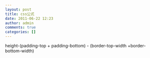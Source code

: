 ```yaml
---
layout: post
title: css公式
date: 2011-06-22 12:23
author: admin
comments: true
categories: []
---
```

height-(padding-top + padding-bottom) - (border-top-width +border-bottom-width)
